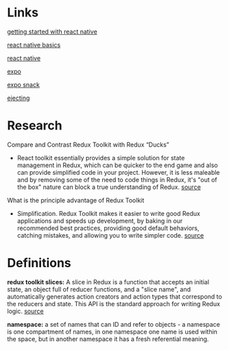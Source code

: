 # Links

[getting started with react native](https://facebook.github.io/react-native/docs/getting-started)

[react native basics](https://facebook.github.io/react-native/docs/tutorial)

[react native](https://facebook.github.io/react-native/)

[expo](https://expo.io/)

[expo snack](https://snack.expo.io/)

[ejecting](https://docs.expo.io/versions/latest/expokit/eject)

# Research

Compare and Contrast Redux Toolkit with Redux “Ducks”

- React toolkit essentially provides a simple solution for state management in Redux, which can be quicker to the end game and also can provide simplified code in your project. However, it is less maleable and by removing some of the need to code things in Redux, it's "out of the box" nature can block a true understanding of Redux. [source](https://medium.com/swlh/the-good-the-bad-of-react-redux-and-why-ducks-might-be-the-solution-1567d5bdc698)

What is the principle advantage of Redux Toolkit

- Simplification. Redux Toolkit makes it easier to write good Redux applications and speeds up development, by baking in our recommended best practices, providing good default behaviors, catching mistakes, and allowing you to write simpler code. [source](https://redux.js.org/redux-toolkit/overview#:~:text=Redux%20Toolkit%20makes%20it%20easier,you%20to%20write%20simpler%20code.)

# Definitions

**redux toolkit slices:** A slice in Redux is a function that accepts an initial state, an object full of reducer functions, and a "slice name", and automatically generates action creators and action types that correspond to the reducers and state. This API is the standard approach for writing Redux logic. [source](https://redux-toolkit.js.org/api/createSlice)

**namespace:** a set of names that can ID and refer to objects - a namespace is one compartment of names, in one namespace one name is used within the space, but in another namespace it has a fresh referential meaning.
